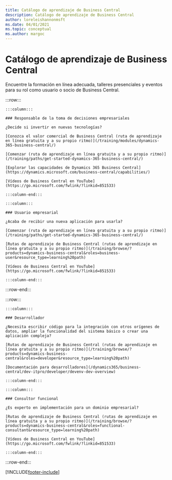 ```yaml
---
title: Catálogo de aprendizaje de Business Central
description: Catálogo de aprendizaje de Business Central
author: loreleishannonmsft
ms.date: 04/01/2021
ms.topic: conceptual
ms.author: margoc
---
```


# Catálogo de aprendizaje de Business Central

Encuentre la formación en línea adecuada, talleres presenciales y eventos para su rol como usuario o socio de Business Central.

:::row:::

    :::column:::

    ### Responsable de la toma de decisiones empresariales

    ¿Decide si invertir en nuevas tecnologías? 

    [Conozca el valor comercial de Business Central (ruta de aprendizaje en línea gratuita y a su propio ritmo)](/training/modules/dynamics-365-business-central/)

    [Comenzar (ruta de aprendizaje en línea gratuita y a su propio ritmo)](/training/paths/get-started-dynamics-365-business-central/)

    [Explorar las capacidades de Dynamics 365 Business Central](https://dynamics.microsoft.com/business-central/capabilities/)

    [Vídeos de Business Central en YouTube](https://go.microsoft.com/fwlink/?linkid=851533)

    :::column-end:::

    :::column:::

    ### Usuario empresarial

    ¿Acaba de recibir una nueva aplicación para usarla? 

    [Comenzar (ruta de aprendizaje en línea gratuita y a su propio ritmo)](/training/paths/get-started-dynamics-365-business-central/)

    [Rutas de aprendizaje de Business Central (rutas de aprendizaje en línea gratuita y a su propio ritmo)](/training/browse/?products=dynamics-business-central&roles=business-user&resource_type=learning%20path)

    [Vídeos de Business Central en YouTube](https://go.microsoft.com/fwlink/?linkid=851533)

    :::column-end:::

:::row-end:::

:::row:::

    :::column:::

    ### Desarrollador

    ¿Necesita escribir código para la integración con otros orígenes de datos, ampliar la funcionalidad del sistema básico o crear una aplicación compleja?

    [Rutas de aprendizaje de Business Central (rutas de aprendizaje en línea gratuita y a su propio ritmo)](/training/browse/?products=dynamics-business-central&roles=developer&resource_type=learning%20path)

    [Documentación para desarrolladores](/dynamics365/business-central/dev-itpro/developer/devenv-dev-overview)

    :::column-end:::

    :::column:::

    ### Consultor funcional
    
    ¿Es experto en implementación para un dominio empresarial? 

    [Rutas de aprendizaje de Business Central (rutas de aprendizaje en línea gratuita y a su propio ritmo)](/training/browse/?products=dynamics-business-central&roles=functional-consultant&resource_type=learning%20path)

    [Vídeos de Business Central en YouTube](https://go.microsoft.com/fwlink/?linkid=851533)

    :::column-end:::

:::row-end:::


[!INCLUDE[footer-include](../includes/footer-banner.md)]
